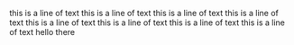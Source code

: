 this is a line of text
this is a line of text
this is a line of text
this is a line of text
this is a line of text
this is a line of text
this is a line of text
this is a line of text
hello there
